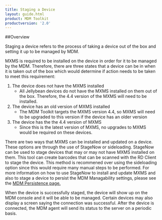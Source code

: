 ```yaml
---
title: Staging a Device
layout: guide.html
product: MDM Toolkit
productversion: '2.0'
---
```


##Overview

Staging a device refers to the process of taking a device out of the box and setting it up to be managed by MDM.

MXMS is required to be installed on the device in order for it to be managed by the MDM. Therefore, there are three states that a device can be in when it is taken out of the box which would determine if action needs to be taken to meet this requirement:

1. The device does not have the MXMS installed
	* All Jellybean devices do not have the MXMS installed on them out of the box. Therefore, the 4.4 version of the MXMS will need to be installed.
2. The device has an old version of MXMS installed
	* The MDM Toolkit targets the MXMS version 4.4, so MXMS will need to be upgraded to this version if the device has an older version
3. The device has the the 4.4 version of MXMS
	* Since this is the latest version of MXMS, no upgrades to MXMS would be required on these devices.
	
There are two ways that MXMS can be installed and updated on a device. These options are through the use of StageNow or sideloading. StageNow can be used to stage devices that may or may not have MXMS installed on them. This tool can create barcodes that can be scanned with the RD Client to stage the device. This method is recommened over using the sideloading option since this would require many manual steps to be performed. For more information on how to use StageNow to install and update MXMS and also to stage a device to persist the MDM Managability settings, please see the [MDM Persistence page.](../persistence)

When the device is successfully staged, the device will show up on the MDM console and it will be able to be managed. Certain devices may also display a screen saying the connection was successful. After the device is connected, the MDM agent will send its status to the server on a periodic basis.